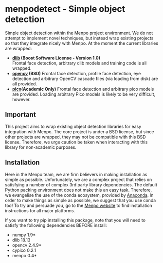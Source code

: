menpodetect - Simple object detection
=====================================
Simple object detection within the Menpo project environment. We do not attempt 
to implement novel techniques, but instead wrap existing projects so that they 
integrate nicely with Menpo. At the moment the current libraries are wrapped:

  - **[dlib](http://dlib.net/) (Boost Software License - Version 1.0)**  
    Frontal face detection, arbitrary dlib models and training code is all
    wrapped.
  - **[opencv](http://opencv.org/) (BSD)**
    Frontal face detection, profile face detection, eye detection and arbitrary
    OpenCV cascade files (via loading from disk) are all provided.
  - **[pico](https://github.com/nenadmarkus/pico)(Academic Only)**
    Frontal face detection and arbitrary pico models are provided. Loading
    arbitrary Pico models is likely to be very difficult, however.

Important
---------
This project aims to wrap existing object detection libraries for easy 
integration with Menpo. The core project is under a BSD license, but since 
other projects are wrapped, they may not be compatible with this BSD license. 
Therefore, we urge caution be taken when interacting with this library for 
non-academic purposes.

Installation
------------
Here in the Menpo team, we are firm believers in making installation as simple 
as possible. Unfortunately, we are a complex project that relies on satisfying 
a number of complex 3rd party library dependencies. The default Python packing 
environment does not make this an easy task. Therefore, we evangelise the use 
of the conda ecosystem, provided by 
[Anaconda](https://store.continuum.io/cshop/anaconda/). In order to make things 
as simple as possible, we suggest that you use conda too! To try and persuade 
you, go to the [Menpo website](http://www.menpo.io/installation/) to find 
installation instructions for all major platforms.

If you want to try pip installing this package, note that you will need
to satisfy the following dependencies BEFORE install:

  - numpy 1.9*
  - dlib  18.13
  - opencv 2.4.9*
  - cypico 0.2.1
  - menpo 0.4*
